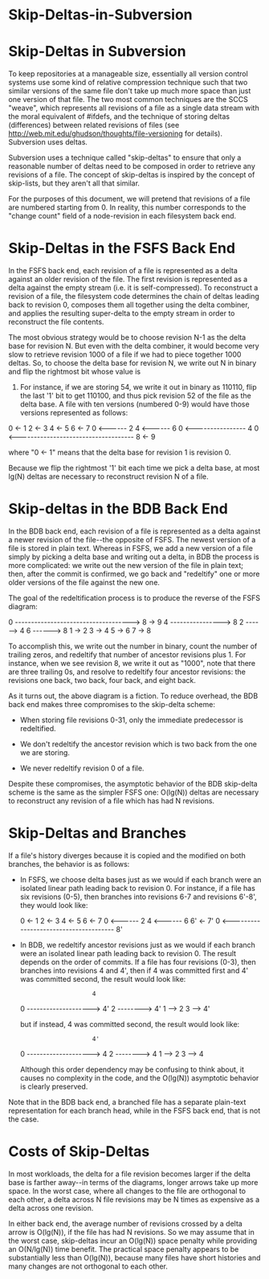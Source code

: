 # Skip-Deltas-in-Subversion
Skip-Deltas in Subversion
=========================

To keep repositories at a manageable size, essentially all version
control systems use some kind of relative compression technique such
that two similar versions of the same file don't take up much more
space than just one version of that file.  The two most common
techniques are the SCCS "weave", which represents all revisions of a
file as a single data stream with the moral equivalent of #ifdefs, and
the technique of storing deltas (differences) between related
revisions of files (see
http://web.mit.edu/ghudson/thoughts/file-versioning for details).
Subversion uses deltas.

Subversion uses a technique called "skip-deltas" to ensure that only a
reasonable number of deltas need to be composed in order to retrieve
any revisions of a file.  The concept of skip-deltas is inspired by
the concept of skip-lists, but they aren't all that similar.

For the purposes of this document, we will pretend that revisions of a
file are numbered starting from 0.  In reality, this number
corresponds to the "change count" field of a node-revision in each
filesystem back end.

Skip-Deltas in the FSFS Back End
================================

In the FSFS back end, each revision of a file is represented as a
delta against an older revision of the file.  The first revision is
represented as a delta against the empty stream (i.e. it is
self-compressed).  To reconstruct a revision of a file, the filesystem
code determines the chain of deltas leading back to revision 0,
composes them all together using the delta combiner, and applies the
resulting super-delta to the empty stream in order to reconstruct the
file contents.

The most obvious strategy would be to choose revision N-1 as the delta
base for revision N.  But even with the delta combiner, it would
become very slow to retrieve revision 1000 of a file if we had to
piece together 1000 deltas.  So, to choose the delta base for revision
N, we write out N in binary and flip the rightmost bit whose value is
1.  For instance, if we are storing 54, we write it out in binary as
110110, flip the last '1' bit to get 110100, and thus pick revision 52
of the file as the delta base.  A file with ten versions (numbered
0-9) would have those versions represented as follows:

  0 <- 1    2 <- 3    4 <- 5    6 <- 7
  0 <------ 2         4 <------ 6
  0 <---------------- 4
  0 <------------------------------------ 8 <- 9

where "0 <- 1" means that the delta base for revision 1 is revision 0.

Because we flip the rightmost '1' bit each time we pick a delta base,
at most lg(N) deltas are necessary to reconstruct revision N of a
file.

Skip-deltas in the BDB Back End
===============================

In the BDB back end, each revision of a file is represented as a delta
against a newer revision of the file--the opposite of FSFS.  The
newest version of a file is stored in plain text.  Whereas in FSFS, we
add a new version of a file simply by picking a delta base and writing
out a delta, in BDB the process is more complicated: we write out the
new version of the file in plain text; then, after the commit is
confirmed, we go back and "redeltify" one or more older versions of
the file against the new one.

The goal of the redeltification process is to produce the reverse of
the FSFS diagram:

  0 ------------------------------------> 8 -> 9
                      4 ----------------> 8
            2 ------> 4         6 ------> 8
       1 -> 2    3 -> 4    5 -> 6    7 -> 8

To accomplish this, we write out the number in binary, count the
number of trailing zeros, and redeltify that number of ancestor
revisions plus 1.  For instance, when we see revision 8, we write it
out as "1000", note that there are three trailing 0s, and resolve to
redeltify four ancestor revisions: the revisions one back, two back,
four back, and eight back.

As it turns out, the above diagram is a fiction.  To reduce overhead,
the BDB back end makes three compromises to the skip-delta scheme:

  * When storing file revisions 0-31, only the immediate predecessor
    is redeltified.

  * We don't redeltify the ancestor revision which is two back from
    the one we are storing.

  * We never redeltify revision 0 of a file.

Despite these compromises, the asymptotic behavior of the BDB
skip-delta scheme is the same as the simpler FSFS one: O(lg(N)) deltas
are necessary to reconstruct any revision of a file which has had N
revisions.

Skip-Deltas and Branches
========================

If a file's history diverges because it is copied and the modified on
both branches, the behavior is as follows:

  * In FSFS, we choose delta bases just as we would if each branch
    were an isolated linear path leading back to revision 0.  For
    instance, if a file has six revisions (0-5), then branches into
    revisions 6-7 and revisions 6'-8', they would look like:

    0 <- 1    2 <- 3    4 <- 5    6 <- 7
    0 <------ 2         4 <------ 6
                                  6' <- 7'
    0 <-------------------------------------- 8'

  * In BDB, we redeltify ancestor revisions just as we would if each
    branch were an isolated linear path leading back to revision 0.
    The result depends on the order of commits.  If a file has four
    revisions (0-3), then branches into revisions 4 and 4', then if 4
    was committed first and 4' was committed second, the result would
    look like:

                            4
    0 --------------------> 4'
                2 --------> 4'
          1 --> 2     3 --> 4'

    but if instead, 4 was committed second, the result would look
    like:

                            4'
    0 --------------------> 4
                2 --------> 4
          1 --> 2     3 --> 4

    Although this order dependency may be confusing to think about,
    it causes no complexity in the code, and the O(lg(N)) asymptotic
    behavior is clearly preserved.

Note that in the BDB back end, a branched file has a separate
plain-text representation for each branch head, while in the FSFS back
end, that is not the case.

Costs of Skip-Deltas
====================

In most workloads, the delta for a file revision becomes larger if the
delta base is farther away--in terms of the diagrams, longer arrows
take up more space.  In the worst case, where all changes to the file
are orthogonal to each other, a delta across N file revisions may be N
times as expensive as a delta across one revision.

In either back end, the average number of revisions crossed by a delta
arrow is O(lg(N)), if the file has had N revisions.  So we may assume
that in the worst case, skip-deltas incur an O(lg(N)) space penalty
while providing an O(N/lg(N)) time benefit.  The practical space
penalty appears to be substantially less than O(lg(N)), because many
files have short histories and many changes are not orthogonal to each
other.
